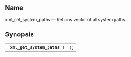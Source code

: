 <div id="fn_xml_get_system_paths" class="refentry">

<div class="titlepage">

</div>

<div class="refnamediv">

## Name

xml_get_system_paths — Returns vector of all system paths.

</div>

<div class="refsynopsisdiv">

## Synopsis

<div id="fsyn_xml_get_system_paths" class="funcsynopsis">

|                                   |      |
|-----------------------------------|------|
| ` `**`xml_get_system_paths`**` (` | `)`; |

<div class="funcprototype-spacer">

 

</div>

</div>

</div>

<div id="id123214" class="refsection">

## 

</div>

</div>
